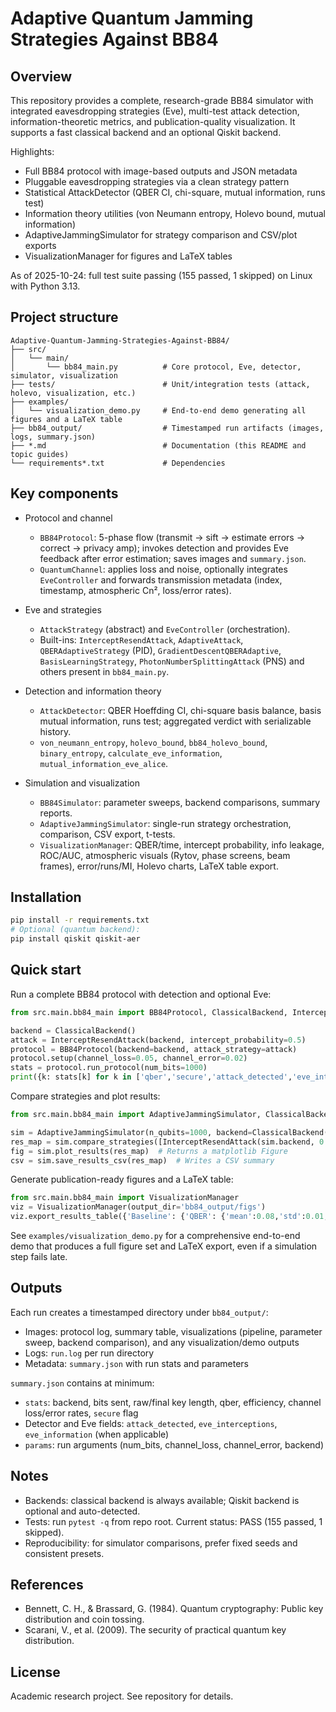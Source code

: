 # Adaptive Quantum Jamming Strategies Against BB84

## Overview
This repository provides a complete, research-grade BB84 simulator with integrated eavesdropping strategies (Eve), multi-test attack detection, information-theoretic metrics, and publication-quality visualization. It supports a fast classical backend and an optional Qiskit backend.

Highlights:
- Full BB84 protocol with image-based outputs and JSON metadata
- Pluggable eavesdropping strategies via a clean strategy pattern
- Statistical AttackDetector (QBER CI, chi-square, mutual information, runs test)
- Information theory utilities (von Neumann entropy, Holevo bound, mutual information)
- AdaptiveJammingSimulator for strategy comparison and CSV/plot exports
- VisualizationManager for figures and LaTeX tables

As of 2025-10-24: full test suite passing (155 passed, 1 skipped) on Linux with Python 3.13.

## Project structure
```
Adaptive-Quantum-Jamming-Strategies-Against-BB84/
├── src/
│   └── main/
│       └── bb84_main.py          # Core protocol, Eve, detector, simulator, visualization
├── tests/                        # Unit/integration tests (attack, holevo, visualization, etc.)
├── examples/
│   └── visualization_demo.py     # End-to-end demo generating all figures and a LaTeX table
├── bb84_output/                  # Timestamped run artifacts (images, logs, summary.json)
├── *.md                          # Documentation (this README and topic guides)
└── requirements*.txt             # Dependencies
```

## Key components

- Protocol and channel
  - `BB84Protocol`: 5-phase flow (transmit → sift → estimate errors → correct → privacy amp); invokes detection and provides Eve feedback after error estimation; saves images and `summary.json`.
  - `QuantumChannel`: applies loss and noise, optionally integrates `EveController` and forwards transmission metadata (index, timestamp, atmospheric Cn², loss/error rates).

- Eve and strategies
  - `AttackStrategy` (abstract) and `EveController` (orchestration).
  - Built-ins: `InterceptResendAttack`, `AdaptiveAttack`, `QBERAdaptiveStrategy` (PID), `GradientDescentQBERAdaptive`, `BasisLearningStrategy`, `PhotonNumberSplittingAttack` (PNS) and others present in `bb84_main.py`.

- Detection and information theory
  - `AttackDetector`: QBER Hoeffding CI, chi-square basis balance, basis mutual information, runs test; aggregated verdict with serializable history.
  - `von_neumann_entropy`, `holevo_bound`, `bb84_holevo_bound`, `binary_entropy`, `calculate_eve_information`, `mutual_information_eve_alice`.

- Simulation and visualization
  - `BB84Simulator`: parameter sweeps, backend comparisons, summary reports.
  - `AdaptiveJammingSimulator`: single-run strategy orchestration, comparison, CSV export, t-tests.
  - `VisualizationManager`: QBER/time, intercept probability, info leakage, ROC/AUC, atmospheric visuals (Rytov, phase screens, beam frames), error/runs/MI, Holevo charts, LaTeX table export.

## Installation

```bash
pip install -r requirements.txt
# Optional (quantum backend):
pip install qiskit qiskit-aer
```

## Quick start

Run a complete BB84 protocol with detection and optional Eve:

```python
from src.main.bb84_main import BB84Protocol, ClassicalBackend, InterceptResendAttack, EveController

backend = ClassicalBackend()
attack = InterceptResendAttack(backend, intercept_probability=0.5)
protocol = BB84Protocol(backend=backend, attack_strategy=attack)
protocol.setup(channel_loss=0.05, channel_error=0.02)
stats = protocol.run_protocol(num_bits=1000)
print({k: stats[k] for k in ['qber','secure','attack_detected','eve_interceptions']})
```

Compare strategies and plot results:

```python
from src.main.bb84_main import AdaptiveJammingSimulator, ClassicalBackend, InterceptResendAttack

sim = AdaptiveJammingSimulator(n_qubits=1000, backend=ClassicalBackend())
res_map = sim.compare_strategies([InterceptResendAttack(sim.backend, 0.3)])
fig = sim.plot_results(res_map)  # Returns a matplotlib Figure
csv = sim.save_results_csv(res_map)  # Writes a CSV summary
```

Generate publication-ready figures and a LaTeX table:

```python
from src.main.bb84_main import VisualizationManager
viz = VisualizationManager(output_dir='bb84_output/figs')
viz.export_results_table({'Baseline': {'QBER': {'mean':0.08,'std':0.01,'significant':False}}}, filename='table.tex')
```

See `examples/visualization_demo.py` for a comprehensive end-to-end demo that produces a full figure set and LaTeX export, even if a simulation step fails late.

## Outputs

Each run creates a timestamped directory under `bb84_output/`:

- Images: protocol log, summary table, visualizations (pipeline, parameter sweep, backend comparison), and any visualization/demo outputs
- Logs: `run.log` per run directory
- Metadata: `summary.json` with run stats and parameters

`summary.json` contains at minimum:
- `stats`: backend, bits sent, raw/final key length, qber, efficiency, channel loss/error rates, `secure` flag
- Detector and Eve fields: `attack_detected`, `eve_interceptions`, `eve_information` (when applicable)
- `params`: run arguments (num_bits, channel_loss, channel_error, backend)

## Notes

- Backends: classical backend is always available; Qiskit backend is optional and auto-detected.
- Tests: run `pytest -q` from repo root. Current status: PASS (155 passed, 1 skipped).
- Reproducibility: for simulator comparisons, prefer fixed seeds and consistent presets.

## References
- Bennett, C. H., & Brassard, G. (1984). Quantum cryptography: Public key distribution and coin tossing.
- Scarani, V., et al. (2009). The security of practical quantum key distribution.

## License
Academic research project. See repository for details.